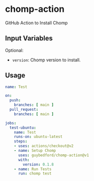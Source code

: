 # chomp-action

GitHub Action to Install Chomp

## Input Variables

Optional:

* `version`: Chomp version to install.

## Usage

```yaml
name: Test

on:
  push:
    branches: [ main ]
  pull_request:
    branches: [ main ]

jobs:
  test-ubuntu:
    name: Test
    runs-on: ubuntu-latest
    steps:
    - uses: actions/checkout@v2
    - name: Setup Chomp
      uses: guybedford/chomp-action@v1
      with:
        version: 0.1.8
    - name: Run Tests
      run: chomp test
```

